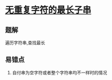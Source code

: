 # [无重复字符的最长子串](https://leetcode-cn.com/problems/longest-substring-without-repeating-characters/)

## 题解

遍历字符串,查找最长

## 易错点

1. 自付串为空字符或者整个字符串均不一样时的情况
